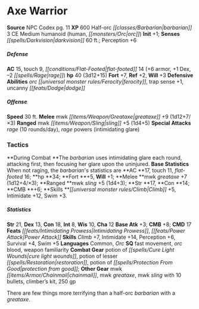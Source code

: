 ﻿---
cssclass: [monsters]
title1: Axe Warrior
title2: Axe Warrior
CR: 2
sources:
- name: NPC Codex
  page: 11
  link: http://paizo.com/products/btpy8v3a?Pathfinder-Roleplaying-Game-NPC-Codex
XP: 600
race: Half-orc
classes:
- barbarian 3
alignment: CE
size: Medium
type: humanoid
subtypes:
- human
- orc
initiative:
  bonus: 1
senses:
  darkvision: 60
AC:
  AC: 15
  touch: 9
  flat_footed: 14
  components:
    armor: 6
    dex: 1
    rage: -2
HP:
  HP: 40
  long: 3d12+15
saves:
  fort: 7
  ref: 2
  will: 3
defensive_abilities:
- orc ferocity
- trap sense +1
- uncanny dodge
speeds:
  base: 30
attacks:
  melee:
  - - text: mwk greataxe +9 (1d12+7/×3)
      entries:
      - - damage: 1d12+7
          crit_multiplier: 3
      attack: mwk greataxe
      bonus:
      - 9
  ranged:
  - - text: mwk sling +5 (1d4+5)
      entries:
      - - damage: 1d4+5
      attack: mwk sling
      bonus:
      - 5
  special:
  - rage (10 rounds/day)
  - rage powers (intimidating glare)
tactics:
  During Combat: The barbarian uses intimidating glare each round, attacking first,
    then focusing her glare upon the uninjured.
  Base Statistics: When not raging, the barbarian's statistics are AC 17, touch 11,
    flat-footed 16; hp 34; Fort +5, Will +1; Melee mwk greataxe +7 (1d12+4/×3); Ranged
    mwk sling +5 (1d4+3); Str 17, Con 14; CMB +6; Skills Climb +5, Intimidate +12,
    Swim +3.
ability_scores:
  STR: 21
  DEX: 13
  CON: 18
  INT: 8
  WIS: 10
  CHA: 12
BAB: 3
CMB: 8
CMD: 17
feats:
- name: Intimidating Prowess
- name: Power Attack
skills:
  Climb: 7
  Intimidate: 14
  Perception: 6
  Survival: 4
  Swim: 5
languages:
- Common
- Orc
special_qualities:
- fast movement
- orc blood
- weapon familiarity
gear:
  combat:
  - potion of cure light wounds
  - potion of lesser restoration
  - potion of protection from good
  other:
  - mwk chainmail
  - mwk greataxe
  - mwk sling with 10 bullets
  - climber's kit
  - 250 gp
desc_long: There are few things more terrifying than a half-orc barbarian with a greataxe.

---

# Axe Warrior

**Source** NPC Codex pg. 11
**XP** 600
Half-orc _[[classes/Barbarian|barbarian]]_ 3
CE Medium humanoid (human, _[[monsters/Orc|orc]]_)
**Init** +1; **Senses** _[[spells/Darkvision|darkvision]]_ 60 ft.; Perception +6

##### Defense

**AC** 15, touch 9, _[[conditions/Flat-Footed|flat-footed]]_ 14 (+6 armor, +1 Dex, –2 _[[spells/Rage|rage]]_)
**hp** 40 (3d12+15)
**Fort** +7, **Ref** +2, **Will** +3
**Defensive Abilities** _orc_ _[[universal monster rules/Ferocity|ferocity]]_, trap sense +1, uncanny _[[feats/Dodge|dodge]]_

##### Offense
**Speed** 30 ft.
**Melee** mwk _[[items/Weapon/Greataxe|greataxe]]_ +9 (1d12+7/×3)
**Ranged** mwk _[[items/Weapon/Sling|sling]]_ +5 (1d4+5)
**Special Attacks** _rage_ (10 rounds/day), _rage_ powers (intimidating glare)

### Tactics

**During Combat **The _barbarian_ uses intimidating glare each round, attacking first, then focusing her glare upon the uninjured.
**Base Statistics** When not raging, the _barbarian_'s statistics are **AC **17, touch 11, _flat-footed_ 16; **hp **34; **Fort **+5, **Will** +1; **Melee **mwk _greataxe_ +7 (1d12+4/×3); **Ranged **mwk _sling_ +5 (1d4+3); **Str **17, **Con **14; **CMB **+6; **Skills **_[[universal monster rules/Climb|Climb]]_ +5, Intimidate +12, Swim +3.

##### Statistics
**Str** 21, **Dex** 13, **Con** 18, **Int** 8, **Wis** 10, **Cha** 12
**Base Atk** +3; **CMB** +8; **CMD** 17
**Feats** _[[feats/Intimidating Prowess|Intimidating Prowess]]_, _[[feats/Power Attack|Power Attack]]_
**Skills** _Climb_ +7, Intimidate +14, Perception +6, Survival +4, Swim +5
**Languages** Common, _Orc_
**SQ** fast movement, _orc_ blood, weapon familiarity
**Combat Gear** potion of _[[spells/Cure Light Wounds|cure light wounds]]_, potion of lesser _[[spells/Restoration|restoration]]_, potion of _[[spells/Protection From Good|protection from good]]_; **Other Gear** mwk _[[items/Armor/Chainmail|chainmail]]_, mwk _greataxe_, mwk _sling_ with 10 bullets, climber’s kit, 250 gp

There are few things more terrifying than a half-orc _barbarian_ with a _greataxe_.